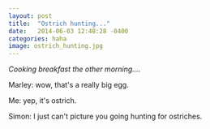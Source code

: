 ```yaml
---
layout: post
title:  "Ostrich hunting..."
date:   2014-06-03 12:48:28 -0400
categories: haha
image: ostrich_hunting.jpg
---
```


*Cooking breakfast the other morning....*

Marley: wow, that's a really big egg.

Me: yep, it's ostrich.

Simon: I just can't picture you going hunting for ostriches.
